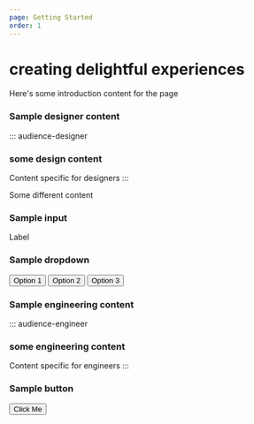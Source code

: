 ```yaml
---
page: Getting Started
order: 1
---
```


# creating **delightful** experiences
Here's some introduction content for the page

### Sample designer content
::: audience-designer
### some design content
Content specific for designers
:::

Some different content

### Sample input
<blu-textfield>
  Label
</blu-textfield>

### Sample dropdown
<dd-access type="select">
  <button class="dd-access--option">Option 1</button>
  <button class="dd-access--option">Option 2</button>
  <button class="dd-access--option">Option 3</button>
</dd-access>

### Sample engineering content
::: audience-engineer
### some engineering content
Content specific for engineers
:::

### Sample button
<button class="dd-button">Click Me</button>